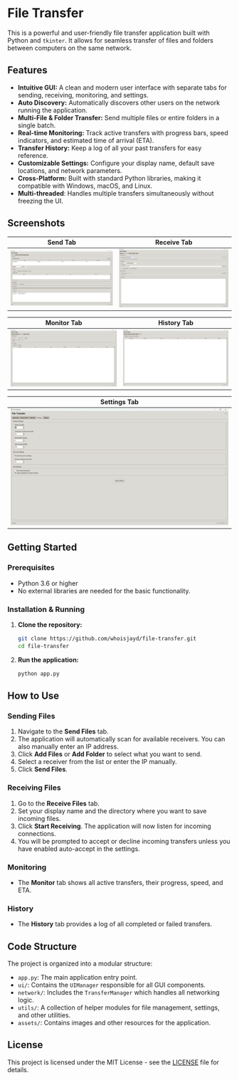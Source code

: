 # File Transfer

This is a powerful and user-friendly file transfer application built with Python and `tkinter`. It allows for seamless transfer of files and folders between computers on the same network.

## Features

- **Intuitive GUI:** A clean and modern user interface with separate tabs for sending, receiving, monitoring, and settings.
- **Auto Discovery:** Automatically discovers other users on the network running the application.
- **Multi-File & Folder Transfer:** Send multiple files or entire folders in a single batch.
- **Real-time Monitoring:** Track active transfers with progress bars, speed indicators, and estimated time of arrival (ETA).
- **Transfer History:** Keep a log of all your past transfers for easy reference.
- **Customizable Settings:** Configure your display name, default save locations, and network parameters.
- **Cross-Platform:** Built with standard Python libraries, making it compatible with Windows, macOS, and Linux.
- **Multi-threaded**: Handles multiple transfers simultaneously without freezing the UI.

## Screenshots

| Send Tab                           | Receive Tab                              |
| ---------------------------------- | ---------------------------------------- |
| ![Send Tab](assets/send%20tab.png) | ![Receive Tab](assets/receive%20tab.png) |

| Monitor Tab                              | History Tab                              |
| ---------------------------------------- | ---------------------------------------- |
| ![Monitor Tab](assets/monitor%20tab.png) | ![History Tab](assets/history%20tab.png) |

| Settings Tab                               |
| ------------------------------------------ |
| ![Settings Tab](assets/settings%20tab.png) |

## Getting Started

### Prerequisites

- Python 3.6 or higher
- No external libraries are needed for the basic functionality.

### Installation & Running

1. **Clone the repository:**

   ```sh
   git clone https://github.com/whoisjayd/file-transfer.git
   cd file-transfer
   ```

2. **Run the application:**
   ```sh
   python app.py
   ```

## How to Use

### Sending Files

1.  Navigate to the **Send Files** tab.
2.  The application will automatically scan for available receivers. You can also manually enter an IP address.
3.  Click **Add Files** or **Add Folder** to select what you want to send.
4.  Select a receiver from the list or enter the IP manually.
5.  Click **Send Files**.

### Receiving Files

1.  Go to the **Receive Files** tab.
2.  Set your display name and the directory where you want to save incoming files.
3.  Click **Start Receiving**. The application will now listen for incoming connections.
4.  You will be prompted to accept or decline incoming transfers unless you have enabled auto-accept in the settings.

### Monitoring

- The **Monitor** tab shows all active transfers, their progress, speed, and ETA.

### History

- The **History** tab provides a log of all completed or failed transfers.

## Code Structure

The project is organized into a modular structure:

- `app.py`: The main application entry point.
- `ui/`: Contains the `UIManager` responsible for all GUI components.
- `network/`: Includes the `TransferManager` which handles all networking logic.
- `utils/`: A collection of helper modules for file management, settings, and other utilities.
- `assets/`: Contains images and other resources for the application.

## License

This project is licensed under the MIT License - see the [LICENSE](LICENSE) file for details.
